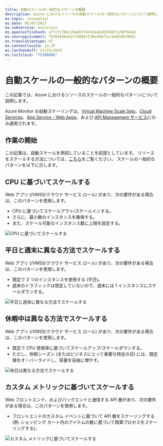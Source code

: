 ```yaml
---
title: 自動スケールの一般的なパターンの概要
description: Azure におけるリソースの自動スケールの一般的なパターンについて説明します。
ms.topic: conceptual
ms.date: 05/07/2017
ms.subservice: autoscale
ms.openlocfilehash: a77cf1704c20abb77d432eab16569071208f6da8
ms.sourcegitcommit: f4f626d6e92174086c530ed9bf3ccbe058639081
ms.translationtype: HT
ms.contentlocale: ja-JP
ms.lasthandoff: 12/25/2019
ms.locfileid: "75396088"
---
```

# <a name="overview-of-common-autoscale-patterns"></a>自動スケールの一般的なパターンの概要
この記事では、Azure におけるリソースのスケールの一般的なパターンについて説明します。

Azure Monitor の自動スケーリングは、[Virtual Machine Scale Sets](https://azure.microsoft.com/services/virtual-machine-scale-sets/)、[Cloud Services](https://azure.microsoft.com/services/cloud-services/)、[App Service - Web Apps](https://azure.microsoft.com/services/app-service/web/)、および [API Management サービス](https://docs.microsoft.com/azure/api-management/api-management-key-concepts)にのみ適用されます。

## <a name="lets-get-started"></a>作業の開始

この記事は、自動スケールを熟知していることを前提としています。 リソースをスケールする方法については、[こちら][1]をご覧ください。 スケールの一般的なパターンを以下に示します。

## <a name="scale-based-on-cpu"></a>CPU に基づいてスケールする

Web アプリ (/VMSS/クラウド サービス ロール) があり、次の要件がある場合は、このパターンを使用します。

- CPU に基づいてスケールアウト/スケールインする。
- さらに、最小数のインスタンスを確保する。
- また、スケール可能なインスタンス数に上限を設定する。

![CPU に基づいてスケールする][2]

## <a name="scale-differently-on-weekdays-vs-weekends"></a>平日と週末に異なる方法でスケールする

Web アプリ (/VMSS/クラウド サービス ロール) があり、次の要件がある場合は、このパターンを使用します。

- 既定で 3 つのインスタンスを使用する (平日)。
- 週末のトラフィックは想定していないので、週末には 1 インスタンスにスケールダウンする。

![平日と週末に異なる方法でスケールする][3]

## <a name="scale-differently-during-holidays"></a>休暇中は異なる方法でスケールする

Web アプリ (/VMSS/クラウド サービス ロール) があり、次の要件がある場合は、このパターンを使用します。

- 既定で CPU 使用率に基づいてスケールアップ/スケールダウンする。
- ただし、休暇シーズン (またはビジネスにとって重要な特定の日) には、既定値をオーバーライドし、容量を自由に増やす。

![休日は異なる方法でスケールする][4]

## <a name="scale-based-on-custom-metric"></a>カスタム メトリックに基づいてスケールする

Web フロントエンド、およびバックエンドと通信する API 層があり、次の要件がある場合は、このパターンを使用します。

- フロントエンドのカスタム イベントに基づいて API 層をスケーリングする (例: ショッピング カート内のアイテムの数に基づいて精算プロセスをスケーリングする)。

![カスタム メトリックに基づいてスケールする][5]

<!--Reference-->
[1]: ./autoscale-get-started.md
[2]: ./media/autoscale-common-scale-patterns/scale-based-on-cpu.png
[3]: ./media/autoscale-common-scale-patterns/weekday-weekend-scale.png
[4]: ./media/autoscale-common-scale-patterns/holidays-scale.png
[5]: ./media/autoscale-common-scale-patterns/custom-metric-scale.png


